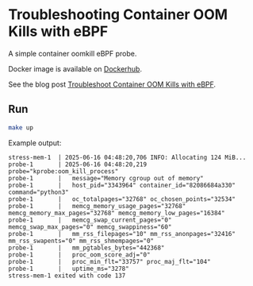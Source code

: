 # Troubleshooting Container OOM Kills with eBPF

A simple container oomkill eBPF probe.

Docker image is available on [Dockerhub](https://hub.docker.com/r/ar2pi/container-oomkill-probe).

See the blog post [Troubleshoot Container OOM Kills with eBPF](https://dev.to/ar2pi/troubleshoot-container-oom-kills-with-ebpf-4am).

## Run

```sh
make up
```

Example output:
```
stress-mem-1  | 2025-06-16 04:48:20,706 INFO: Allocating 124 MiB...
probe-1       | 2025-06-16 04:48:20,219 probe="kprobe:oom_kill_process"
probe-1       |   message="Memory cgroup out of memory"
probe-1       |   host_pid="3343964" container_id="82086684a330" command="python3"
probe-1       |   oc_totalpages="32768" oc_chosen_points="32534"
probe-1       |   memcg_memory_usage_pages="32768" memcg_memory_max_pages="32768" memcg_memory_low_pages="16384"
probe-1       |   memcg_swap_current_pages="0" memcg_swap_max_pages="0" memcg_swappiness="60"
probe-1       |   mm_rss_filepages="10" mm_rss_anonpages="32416" mm_rss_swapents="0" mm_rss_shmempages="0"
probe-1       |   mm_pgtables_bytes="442368"
probe-1       |   proc_oom_score_adj="0"
probe-1       |   proc_min_flt="33757" proc_maj_flt="104"
probe-1       |   uptime_ms="3278"
stress-mem-1 exited with code 137
```
